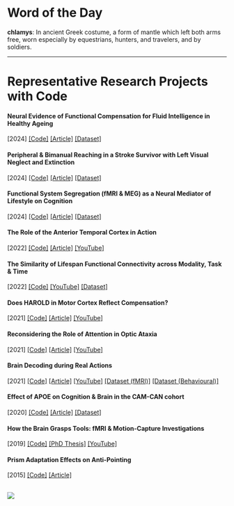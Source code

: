 # Word of the Day

**chlamys**: In ancient Greek costume, a form of mantle which left both arms free, worn especially by equestrians, hunters, and travelers, and by soldiers.

---

# Representative Research Projects with Code

#### Neural Evidence of Functional Compensation for Fluid Intelligence in Healthy Ageing
[2024] [[Code]](https://github.com/ethanknights/Knightsetal_fMRI-Cattell-Compensation) [[Article]](https://elifesciences.org/reviewed-preprints/93327) [[Dataset]](https://osf.io/v7kmh/)

#### Peripheral & Bimanual Reaching in a Stroke Survivor with Left Visual Neglect and Extinction
[2024] [[Code]](https://github.com/ethanknights/neglect) [[Article]](https://www.sciencedirect.com/science/article/abs/pii/S0028393224001167) [[Dataset]](https://osf.io/q8nj6/)

#### Functional System Segregation (fMRI & MEG) as a Neural Mediator of Lifestyle on Cognition
[2024] [[Code]](https://github.com/ethanknights/functional-segregation_fMRI-MEG) [[Article]](https://www.sciencedirect.com/science/article/pii/S0197458023002713) [[Dataset]](https://camcan-archive.mrc-cbu.cam.ac.uk/dataaccess/)

#### The Role of the Anterior Temporal Cortex in Action
[2022] [[Code]](https://github.com/ethanknights/Knightsetal2021_Hand-selective) [[Article]](https://www.nature.com/articles/s41598-022-12174-9) [[YouTube]](https://www.youtube.com/watch?v=_XknZjSD-_s)

#### The Similarity of Lifespan Functional Connectivity across Modality, Task & Time
[2022] [[Code]](https://github.com/ethanknights/functional-segregation_fMRI-MEG) [[YouTube]](https://www.youtube.com/watch?v=8A5wPargFu4) [[Dataset]](https://camcan-archive.mrc-cbu.cam.ac.uk/dataaccess/)

#### Does HAROLD in Motor Cortex Reflect Compensation?
[2021] [[Code]](https://github.com/ethanknights/Knightsetal2021_HAROLD-MVB) [[Article]](https://www.jneurosci.org/content/41/45/9361) [[YouTube]](https://www.youtube.com/watch?v=qwRTZFSYjJA)

#### Reconsidering the Role of Attention in Optic Ataxia
[2021] [[Code]](https://github.com/ethanknights/Knightsetal2022_neglect-opticAtaxia) [[Article]](https://psyarxiv.com/2qjfs/) [[YouTube]](https://youtu.be/bWRoFGbKpfs)

#### Brain Decoding during Real Actions
[2021] [[Code]](https://github.com/ethanknights/Knightsetal2021_Hand-selective) [[Article]](https://www.jneurosci.org/content/41/24/5263/) [[YouTube]](https://www.youtube.com/watch?v=0UAa7IQPkjg) [[Dataset (fMRI)]](https://openneuro.org/datasets/ds003342/versions/1.0.0) [[Dataset (Behavioural)]](https://osf.io/wjnxk/) 

#### Effect of APOE on Cognition & Brain in the CAM-CAN cohort
[2020]
[[Code]](https://osf.io/ehs9n/) [[Article]](https://www.ncbi.nlm.nih.gov/pmc/articles/PMC7545750/) [[Dataset]](https://camcan-archive.mrc-cbu.cam.ac.uk/dataaccess/)

#### How the Brain Grasps Tools: fMRI & Motion-Capture Investigations
[2019] [[Code]](https://github.com/ethanknights/Knightsetal2021_Hand-selective) [[PhD Thesis]](https://ueaeprints.uea.ac.uk/id/eprint/73707/) [[YouTube]](https://www.youtube.com/watch?v=0UAa7IQPkjg)

#### Prism Adaptation Effects on Anti-Pointing
[2015] [[Code]](https://github.com/ethanknights/prisms_ego-vs-allo) [[Article]](https://researchportal.bath.ac.uk/en/publications/prism-adaptation-effects-are-not-limited-to-dorsal-visual-process)

<br>
<img src="https://hits.seeyoufarm.com/api/count/incr/badge.svg?url=https%3A%2F%2Fgithub.com%2Fethanknights1212%2Fhit-counter" />
